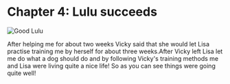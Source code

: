 # Chapter 4: Lulu succeeds

![Good Lulu](img/good-lulu.png)

After helping me for about two weeks Vicky said that she would let Lisa practise training me by herself for about three weeks.After Vicky left Lisa let me do what a dog should do and by following Vicky's training methods me and Lisa were living quite a nice life! So as you can see things were going quite well!
